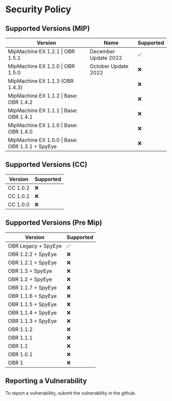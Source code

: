 # Security Policy

## Supported Versions (MIP)

| Version | Name | Supported |
| - | - | - |
| MipMachine EX 1.2.1 \| OBR 1.5.1 | December Update 2022 | :white_check_mark: |
| MipMachine EX 1.2.0 \| OBR 1.5.0 | October Update 2022 | :x: |
| MipMachine EX 1.1.3 (OBR 1.4.3) || :x: |
| MipMachine EX 1.1.2 \| Base: OBR 1.4.2 || :x: |
| MipMachine EX 1.1.1 \| Base: OBR 1.4.1 || :x: |
| MipMachine EX 1.1.0 \| Base: OBR 1.4.0 || :x: |
| MipMachine EX 1.0.0 \| Base: OBR 1.3.1 + SpyEye || :x: |

## Supported Versions (CC)

| Version | Supported |
| - | - |
| CC 1.0.2 | :x: |
| CC 1.0.1 | :x: |
| CC 1.0.0 | :x: |

## Supported Versions (Pre Mip)

| Version | Supported |
| - | - |
| OBR Legacy + SpyEye | :white_check_mark: |
| OBR 1.2.2 + SpyEye | :x: |
| OBR 1.2.1 + SpyEye | :x: |
| OBR 1.3 + SpyEye | :x: |
| OBR 1.2 + SpyEye | :x: |
| OBR 1.1.7 + SpyEye | :x: |
| OBR 1.1.6 + SpyEye | :x: |
| OBR 1.1.5 + SpyEye | :x: |
| OBR 1.1.4 + SpyEye | :x: |
| OBR 1.1.3 + SpyEye | :x: |
| OBR 1.1.2 | :x: |
| OBR 1.1.1 | :x: |
| OBR 1.1 | :x: |
| OBR 1.0.1 | :x: |
| OBR 1 | :x: |

## Reporting a Vulnerability

To report a vulnerability, submit the vulnerability in the github.
